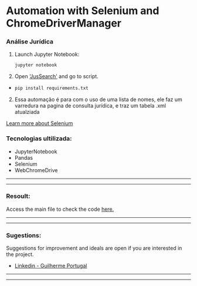 # Automation with Selenium and ChromeDriverManager


### Análise Jurídica

1. Launch Jupyter Notebook:
    ```bash
    jupyter notebook
    ```
2. Open ['JusSearch'](https://github.com/guilhptg/JusSearch) and go to script.
    
- 
    ```bash
    pip install requirements.txt
    ```

2. Essa automação é para com o uso de uma lista de nomes, ele faz um varredura na pagina de consulta jurídica, e traz um tabela .xml atualziada


[Learn more about Selenium](https://www.selenium.dev/)



### Tecnologias ultilizada:

- JupyterNotebook
- Pandas
- Selenium
- WebChromeDrive

---
---
### Resoult:
Access the main file to check the code [here.](https://github.com/guilhptg/JusSearch/blob/main/pesquisa_juridica.ipynb)


---
---
### Sugestions:

Suggestions for improvement and ideals are open if you are interested in the project.
- [Linkedin - Guilherme Portugal](https://www.linkedin.com/in/guilhptg/)

---
---
